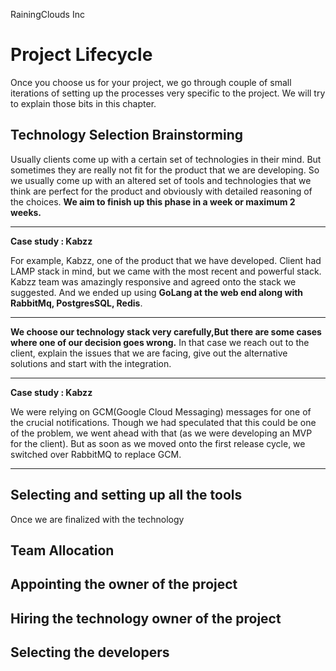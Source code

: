RainingClouds Inc
# Project Lifecycle
Once you choose us for your project, we go through couple of small iterations of setting up the processes very specific to the project. We will try to explain those bits in this chapter.

## Technology Selection Brainstorming
Usually clients come up with a certain set of technologies in their mind. But sometimes they are really not fit for the product that we are developing. So we usually come up with an altered set of tools and technologies that we think are perfect for the product and obviously with detailed reasoning of the choices. **We aim to finish up this phase in a week or maximum 2 weeks.** 

***
**Case study : Kabzz**

For example, Kabzz, one of the product that we have developed. Client had LAMP stack in mind, but we came with the most recent and powerful stack. Kabzz team was amazingly responsive and agreed onto the stack we suggested. And we ended up using **GoLang at the web end along with RabbitMq, PostgresSQL, Redis**. 
***

**We choose our technology stack very carefully,But there are some cases where one of our decision goes wrong.** In that case we reach out to the client, explain the issues that we are facing, give out the alternative solutions and start with the integration. 

***
**Case study : Kabzz**

We were relying on GCM(Google Cloud Messaging) messages for one of the crucial notifications. Though we had speculated that this could be one of the problem, we went ahead with that (as we were developing an MVP for the client). But as soon as we moved onto the first release cycle, we switched over RabbitMQ to replace GCM.  
***

## Selecting and setting up all the tools
Once we are finalized with the technology
## Team Allocation
## Appointing the owner of the project
## Hiring the technology owner of the project
## Selecting the developers



